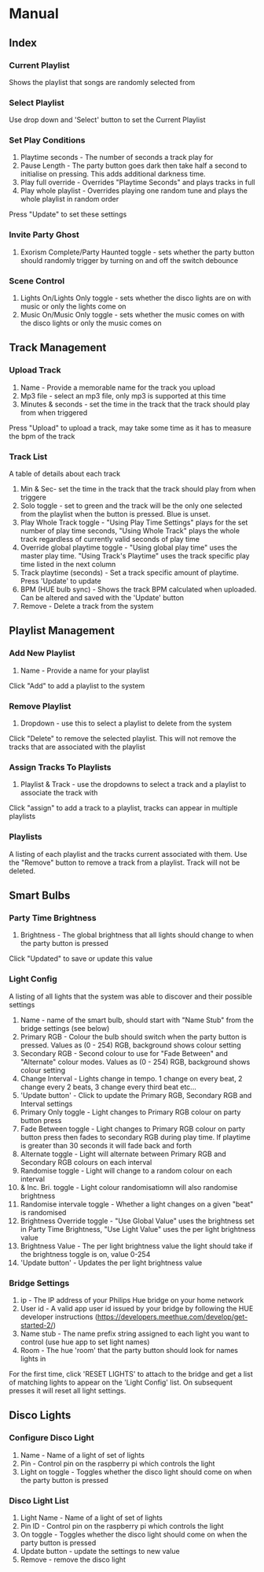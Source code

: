 # Manual

## Index

### Current Playlist

Shows the playlist that songs are randomly selected from

### Select Playlist

Use drop down and 'Select' button to set the Current Playlist

### Set Play Conditions

1. Playtime seconds - The number of seconds a track play for
2. Pause Length - The party button goes dark then take half a second to initialise on pressing. This adds additional darkness time.
3. Play full override - Overrides "Playtime Seconds" and plays tracks in full
4. Play whole playlist - Overrides playing one random tune and plays the whole playlist in random order

Press "Update" to set these settings

### Invite Party Ghost

1. Exorism Complete/Party Haunted toggle - sets whether the party button should randomly trigger by turning on and off the switch debounce

### Scene Control

1. Lights On/Lights Only toggle - sets whether the disco lights are on with music or only the lights come on
2. Music On/Music Only toggle - sets whether the music comes on with the disco lights or only the music comes on

## Track Management

### Upload Track

1. Name - Provide a memorable name for the track you upload
2. Mp3 file - select an mp3 file, only mp3 is supported at this time
3. Minutes & seconds - set the time in the track that the track should play from when triggered

Press "Upload" to upload a track, may take some time as it has to measure the bpm of the track

### Track List

A table of details about each track

1. Min & Sec- set the time in the track that the track should play from when triggere
2. Solo toggle - set to green and the track will be the only one selected from the playlist when the button is pressed. Blue is unset.
3. Play Whole Track toggle - "Using Play Time Settings" plays for the set number of play time seconds, "Using Whole Track" plays the whole track regardless of currently valid seconds of play time
4. Override global playtime toggle - "Using global play time" uses the master play time. "Using Track's Playtime" uses the track specific play time listed in the next column
5. Track playtime (seconds) - Set a track specific amount of playtime. Press 'Update' to update
6. BPM (HUE bulb sync) - Shows the track BPM calculated when uploaded. Can be altered and saved with the 'Update' button
7. Remove - Delete a track from the system

## Playlist Management

### Add New Playlist

1. Name - Provide a name for your playlist

Click "Add" to add a playlist to the system

### Remove Playlist

1. Dropdown - use this to select a playlist to delete from the system

Click "Delete" to remove the selected playlist. This will not remove the tracks that are associated with the playlist

### Assign Tracks To Playlists

1. Playlist & Track - use the dropdowns to select a track and a playlist to associate the track with

Click "assign" to add a track to a playlist, tracks can appear in multiple playlists

### Playlists

A listing of each playlist and the tracks current associated with them. Use the "Remove" button to remove a track from a playlist. Track will not be deleted.

## Smart Bulbs

### Party Time Brightness

1. Brightness - The global brightness that all lights should change to when the party button is pressed

Click "Updated" to save or update this value

### Light Config

A listing of all lights that the system was able to discover and their possible settings

1. Name - name of the smart bulb, should start with "Name Stub" from the bridge settings (see below)
2. Primary RGB - Colour the bulb should switch when the party button is pressed. Values as (0 - 254) RGB, background shows colour setting
3. Secondary RGB - Second colour to use for "Fade Between" and "Alternate" colour modes. Values as (0 - 254) RGB, background shows colour setting
4. Change Interval - Lights change in tempo. 1 change on every beat, 2 change every 2 beats, 3 change every third beat etc...
5. 'Update button' - Click to update the Primary RGB, Secondary RGB and Interval settings
6. Primary Only toggle - Light changes to Primary RGB colour on party button press
7. Fade Between toggle - Light changes to Primary RGB colour on party button press then fades to secondary RGB during play time. If playtime is greater than 30 seconds it will fade back and forth
8. Alternate toggle - Light will alternate between Primary RGB and Secondary RGB colours on each interval
9. Randomise toggle - Light will change to a random colour on each interval
10. & Inc. Bri. toggle - Light colour randomisatiomn will also randomise brightness
11. Randomise intervale toggle - Whether a light changes on a given "beat" is randomised
12. Brightness Override toggle - "Use Global Value" uses the brightness set in Party Time Brightness, "Use Light Value" uses the per light brightness value
13. Brightness Value - The per light brightness value the light should take if the brightness toggle is on, value 0-254
14. 'Update button' - Updates the per light brightness value


### Bridge Settings

1. ip - The IP address of your Philips Hue bridge on your home network
2. User id - A valid app user id issued by your bridge by following the HUE developer instructions (https://developers.meethue.com/develop/get-started-2/)
3. Name stub - The name prefix string assigned to each light you want to control (use hue app to set light names)
4. Room - The hue 'room' that the party button should look for names lights in

For the first time, click 'RESET LIGHTS' to attach to the bridge and get a list of matching lights to appear on the 'Light Config' list. On subsequent presses it will reset all light settings.

## Disco Lights

### Configure Disco Light

1. Name - Name of a light of set of lights 
2. Pin - Control pin on the raspberry pi which controls the light
3. Light on toggle - Toggles whether the disco light should come on when the party button is pressed

### Disco Light List

1. Light Name - Name of a light of set of lights 
2. Pin ID - Control pin on the raspberry pi which controls the light
3. On toggle - Toggles whether the disco light should come on when the party button is pressed
3. Update button - update the settings to new value
4. Remove - remove the disco light